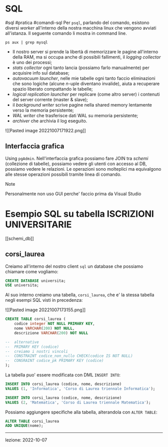 # SQL
#sql #pratica #comandi-sql
Per `psql`, parlando del comando, esistono diversi *worker* all'interno della nostra macchina linux che vengono avviati all'istanza. Il seguente comando li mostra in command line.
```
ps aux | grep mysql
```

- Il nostro server si prende la libertà di memorizzare le pagine all'interno della RAM, ma si occupa anche di possibili fallimenti, il *logging collector* è uno dei processi;
- *stats collector* ogni tanto lancia (possiamo farlo manualmente) per acquisire info sul database;
- *autovacuum launcher*, nelle mie tabelle ogni tanto faccio eliminazioni che sono logiche (alcune $n$-uple diventano invalide), aiuta a recuperare spazio liberato compattando le tabelle;
- *logical replication launcher* per replicare (come altro server) i contenuti del server corrente (master & slave);
- il *background writer* scrive pagine nella shared memory lentamente verso la memoria persistente;
- *WAL writer* che trasferisce dati WAL su memoria persistente;
- *archiver* che archivia il log eseguito.

![[Pasted image 20221007171922.png]]

## Interfaccia grafica
Using `pgAdmin`.
Nell'interfaccia grafica possiamo fare JOIN tra *schemi* (collezione di tabelle), possiamo vedere gli utenti con accesso al DB, possiamo vedere le relazioni. Le operazioni sono molteplici ma equivalgono alle stesse operazioni possibili tramite linea di comando.
> [!note]
> Personalmente non uso GUI perche' faccio prima da Visual Studio

# Esempio SQL su tabella ISCRIZIONI UNIVERSITARIE
[[schemi_db]]
## corsi_laurea
Creiamo all'interno del nostro client `sql` un database che possiamo chiamare come vogliamo:
```sql
CREATE DATABASE universita;
USE universita;
```

Al suo interno creiamo una tabella, `corsi_laurea`, che e' la stessa tabella negli esempi SQL visti in precedenza:

![[Pasted image 20221007173155.png]]

```sql
CREATE TABLE corsi_laurea (
    codice integer NOT NULL PRIMARY KEY,
    nome VARCHAR(200) NOT NULL,
    descrizione VARCHAR(200) NOT NULL

--  alternative
--  PRIMARY KEY (codice)
--  creiamo i nostri vincoli
--  CONSTRAINT codice_non_nullo CHECK(codice IS NOT NULL)
--  CONSRAINT codice_pk PRIMARY KEY (codice)
);
```


La tabella puo' essere modificata con DML `INSERT INTO`:
```sql
INSERT INTO corsi_laurea (codice, nome, descrizione)
VALUES (1, 'Informatica', 'Corso di Laurea triennale Informatica');

INSERT INTO corsi_laurea (codice, nome, descrizione)
VALUES (2, 'Matematica', 'Corso di Laurea triennale Matematica');
```

Possiamo aggiungere specifiche alla tabella, alterandola con `ALTER TABLE`:
```sql
ALTER TABLE corsi_laurea
ADD UNIQUE(nome);
```

---
lezione: 2022-10-07